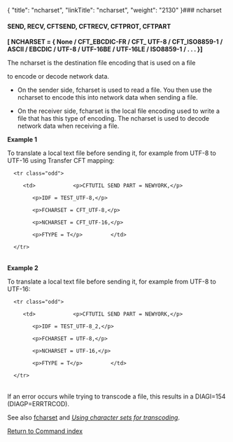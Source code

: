 {
    "title": "ncharset",
    "linkTitle": "ncharset",
    "weight": "2130"
}### <span id="ncharset"></span>ncharset

#### SEND, RECV, CFTSEND, CFTRECV, CFTPROT, CFTPART

**\[ NCHARSET = { None / CFT\_EBCDIC-FR / CFT\_ UTF-8 / CFT\_ISO8859-1 / ASCII / EBCDIC / UTF-8 / UTF-16BE / UTF-16LE / ISO8859-1 / . . . }\]**

The ncharset is the destination file encoding that is used on a file
to encode or decode network data.

-   On the sender side, fcharset is used to read a file. You then use the ncharset to encode this into network data when sending a file.
-   On the receiver side, fcharset is the local file encoding used to write a file that has this type of encoding. The ncharset is used to decode network data when receiving a file.

**Example 1**

To translate a local text file before sending it, for example from UTF-8 to UTF-16 using Transfer CFT mapping:

<table data-cellspacing="0">
   <tbody>
      <tr class="odd">
         <td>            <p>CFTUTIL SEND PART = NEWYORK,</p>
            <p>IDF = TEST_UTF-8,</p>
            <p>FCHARSET = CFT_UTF-8,</p>
            <p>NCHARSET = CFT_UTF-16,</p>
            <p>FTYPE = T</p>         </td>
      </tr>
   </tbody>
</table>

**Example 2**

To translate a local text file before sending it, for example from UTF-8 to UTF-16:

<table data-cellspacing="0">
   <tbody>
      <tr class="odd">
         <td>            <p>CFTUTIL SEND PART = NEWYORK,</p>
            <p>IDF = TEST_UTF-8_2,</p>
            <p>FCHARSET = UTF-8,</p>
            <p>NCHARSET = UTF-16,</p>
            <p>FTYPE = T</p>         </td>
      </tr>
   </tbody>
</table>

If an error occurs while trying to transcode a file, this results in a DIAGI=154 (DIAGP=ERRTRCOD).

See also [fcharset](fcharset) and *[Using character sets for transcoding](../../../concepts/transfer_command_overview/use_extended_character_sets)*.

[Return to Command index](../)
